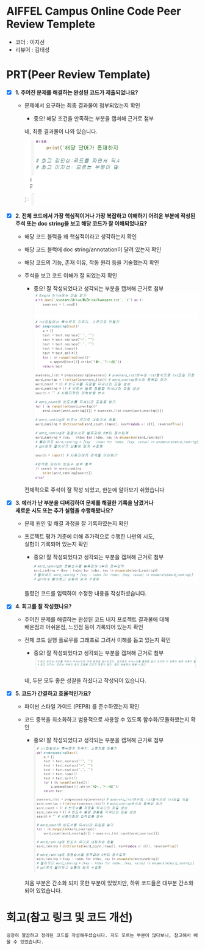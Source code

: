 # AIFFEL Campus Online Code Peer Review Templete  
- 코더 : 이지선
- 리뷰어 : 김태성 


# PRT(Peer Review Template)  
- [X]  **1. 주어진 문제를 해결하는 완성된 코드가 제출되었나요?**  
    - 문제에서 요구하는 최종 결과물이 첨부되었는지 확인  
        - 중요! 해당 조건을 만족하는 부분을 캡쳐해 근거로 첨부  
        
      네, 최종 결과물이 나와 있습니다.  
      
      ![img](./1.jpg)
    
    
- [X]  **2. 전체 코드에서 가장 핵심적이거나 가장 복잡하고 이해하기 어려운 부분에 작성된   
주석 또는 doc string을 보고 해당 코드가 잘 이해되었나요?**  
    - 해당 코드 블럭을 왜 핵심적이라고 생각하는지 확인  
    - 해당 코드 블럭에 doc string/annotation이 달려 있는지 확인  
    - 해당 코드의 기능, 존재 이유, 작동 원리 등을 기술했는지 확인  
    - 주석을 보고 코드 이해가 잘 되었는지 확인  
        - 중요! 잘 작성되었다고 생각되는 부분을 캡쳐해 근거로 첨부  
      ![img](./2.jpg)  
        

      전체적으로 주석이 잘 작성 되었고, 한눈에 알아보기 쉬웠습니다  
      
      
        
- [X]  **3. 에러가 난 부분을 디버깅하여 문제를 해결한 기록을 남겼거나  
새로운 시도 또는 추가 실험을 수행해봤나요?**  
    - 문제 원인 및 해결 과정을 잘 기록하였는지 확인  
    - 프로젝트 평가 기준에 더해 추가적으로 수행한 나만의 시도,   
    실험이 기록되어 있는지 확인  
        - 중요! 잘 작성되었다고 생각되는 부분을 캡쳐해 근거로 첨부  
      ![img](./3.jpg)  
        
        
       틀렸던 코드를 입력하여 수정한 내용을 작성하셨습니다.
        
- [X]  **4. 회고를 잘 작성했나요?**  
    - 주어진 문제를 해결하는 완성된 코드 내지 프로젝트 결과물에 대해  
    배운점과 아쉬운점, 느낀점 등이 기록되어 있는지 확인  
    - 전체 코드 실행 플로우를 그래프로 그려서 이해를 돕고 있는지 확인  
        - 중요! 잘 작성되었다고 생각되는 부분을 캡쳐해 근거로 첨부  
      ![img](./4.jpg)  
        
        
       네, 두분 모두 좋은 성찰을 하셨다고 작성되어 있습니다.
        
- [X]  **5. 코드가 간결하고 효율적인가요?**  
    - 파이썬 스타일 가이드 (PEP8) 를 준수하였는지 확인  
    - 코드 중복을 최소화하고 범용적으로 사용할 수 있도록 함수화/모듈화했는지 확인  
        - 중요! 잘 작성되었다고 생각되는 부분을 캡쳐해 근거로 첨부  
      ![img](./5.jpg)  
        
        
       처음 부분은 간소화 되지 못한 부분이 있었지만, 하위 코드들은 대부분 간소화 되어 있었습니다.


# 회고(참고 링크 및 코드 개선)  
```
굉장히 깔끔하고 정리된 코드를 작성해주셨습니다. 저도 모르는 부분이 많다보니, 참고해서 배울 수 있었습니다.

```  
